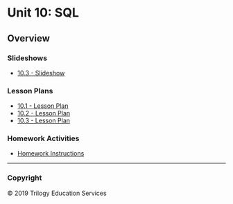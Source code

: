 # Unit 10: SQL

## Overview

### Slideshows

* [10.3 - Slideshow](https://docs.google.com/presentation/d/17VmR6N3RgYeyNCiWd4QQblDwLYLuhhZ-y3l-MszpnPI/edit#slide=id.g4a187ec0a8_0_484)

### Lesson Plans

* [10.1 - Lesson Plan](../../01-Lesson-Plans/10-SQL/1/LessonPlan.md)
* [10.2 - Lesson Plan](../../01-Lesson-Plans/10-SQL/2/LessonPlan.md)
* [10.3 - Lesson Plan](../../01-Lesson-Plans/10-SQL/3/LessonPlan.md)

### Homework Activities

* [Homework Instructions](../../02-Homework/10-SQL/Instructions/README.md)

- - -

### Copyright

© 2019 Trilogy Education Services
